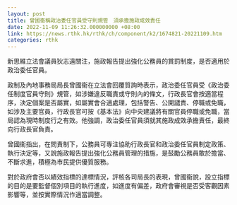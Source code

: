 ```yaml
---
layout: post
title: 曾國衞稱政治委任官員受守則規管　須承擔施政成效責任
date: 2022-11-09 11:26:32.000000000 +08:00
link: https://news.rthk.hk/rthk/ch/component/k2/1674821-20221109.htm
categories: rthk
---
```


新思維立法會議員狄志遠關注，施政報告提出強化公務員的賞罰制度，是否適用於政治委任官員。

政制及內地事務局局長曾國衞在立法會回覆質詢時表示，政治委任官員受《政治委任制度官員守則》規管，如涉嫌違反職責或守則內的條文，行政長官會按適當程序，決定個案是否屬實，如屬實會合適處理，包括警告、公開譴責、停職或免職，如涉及主要官員，行政長官可按《基本法》向中央建議將有關官員停職或免職，當局認為現時制度行之有效。他強調，政治委任官員須就其施政成效承擔責任，最終向行政長官負責。

曾國衞指出，在問責制下，公務員可專注協助行政長官和政治委任官員制定政策、執行決定等，又說施政報告提出強化公務員管理的措施，是鼓勵公務員敢於擔當、不斷求進，積極為市民提供優質服務。

對於政府會否以績效指標的達標情況，評核各司局長的表現，曾國衞說，設立指標的目的是要監督個別項目的執行進度，如進度有偏差，政府會審視是否受客觀因素影響等，並按實際情況作適當調整。
